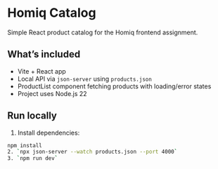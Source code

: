 # Homiq Catalog

Simple React product catalog for the Homiq frontend assignment.

## What’s included
- Vite + React app
- Local API via `json-server` using `products.json`
- ProductList component fetching products with loading/error states
- Project uses Node.js 22 

## Run locally
1. Install dependencies:
```bash
npm install
2. `npx json-server --watch products.json --port 4000`
3. `npm run dev`

